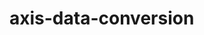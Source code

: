 # axis-data-conversion
<img src="https://user-images.githubusercontent.com/7883563/229307208-c9256136-a871-429f-ac6a-58b722e77677.png" width="10" height="10" />
